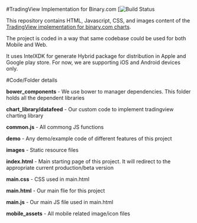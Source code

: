 #TradingView Implementation for Binary.com
[![Build Status](https://travis-ci.org/binary-com/tradingview.svg?branch=master)

This repository contains HTML, Javascript, CSS, and images content of the [TradingView implementation for binary.com charts](http://binary-com.github.io/tradingview).

The project is coded in a way that same codebase could be used for both Mobile and Web.

It uses IntelXDK for generate Hybrid package for distribution in Apple and Google play store. For now, we are supporting iOS and Android devices only.

#Code/Folder details

<strong>bower_components</strong> - We use bower to manager dependencies. This folder holds all the dependent libraries

<strong>chart_library/datafeed</strong> - Our custom code to implement tradingview charting library

<strong>common.js</strong> - All commong JS functions

<strong>demo</strong> - Any demo/example code of different features of this project

<strong>images</strong> - Static resource files

<strong>index.html</strong> - Main starting page of this project. It will redirect to the appropriate current production/beta version

<strong>main.css</strong> - CSS used in main.html

<strong>main.html</strong> - Our main flie for this project

<strong>main.js</strong> - Our main JS file used in main.html

<strong>mobile_assets</strong> - All mobile related image/icon files

